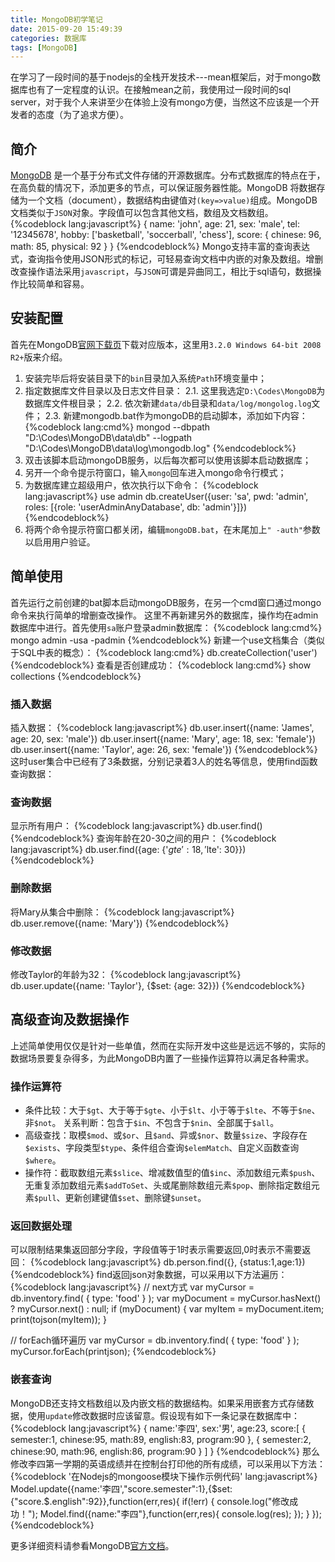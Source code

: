 ```yaml
---
title: MongoDB初学笔记
date: 2015-09-20 15:49:39
categories: 数据库
tags: [MongoDB]
---
```

在学习了一段时间的基于nodejs的全栈开发技术---mean框架后，对于mongo数据库也有了一定程度的认识。在接触mean之前，我使用过一段时间的sql server，对于我个人来讲至少在体验上没有mongo方便，当然这不应该是一个开发者的态度（为了追求方便）。

## 简介
[MongoDB](https://www.mongodb.org/) 是一个基于分布式文件存储的开源数据库。分布式数据库的特点在于，在高负载的情况下，添加更多的节点，可以保证服务器性能。MongoDB 将数据存储为一个文档（document），数据结构由键值对`(key=>value)`组成。MongoDB 文档类似于`JSON`对象。字段值可以包含其他文档，数组及文档数组。
{%codeblock lang:javascript%}
{
    name: 'john',
    age: 21,
    sex: 'male',
    tel: '12345678',
    hobby: ['basketball', 'soccerball', 'chess'],
    score: {
                chinese: 96,
                math: 85,
                physical: 92
           }
}
{%endcodeblock%}
Mongo支持丰富的查询表达式，查询指令使用JSON形式的标记，可轻易查询文档中内嵌的对象及数组。增删改查操作语法采用`javascript`，与`JSON`可谓是异曲同工，相比于sql语句，数据操作比较简单和容易。
<!--more-->

## 安装配置
首先在MongoDB[官网下载页](https://www.mongodb.org/downloads#production)下载对应版本，这里用`3.2.0 Windows 64-bit 2008 R2+`版来介绍。
1. 安装完毕后将安装目录下的`bin`目录加入系统`Path`环境变量中；
2. 指定数据库文件目录以及日志文件目录：
    2.1. 这里我选定`D:\Codes\MongoDB`为数据库文件根目录；
    2.2. 依次新建`data/db`目录和`data/log/mongolog.log`文件；
    2.3. 新建mongodb.bat作为mongoDB的启动脚本，添加如下内容：
    {%codeblock lang:cmd%}
    mongod --dbpath "D:\Codes\MongoDB\data\db" --logpath "D:\Codes\MongoDB\data\log\mongodb.log"
    {%endcodeblock%}
3. 双击该脚本启动mongoDB服务，以后每次都可以使用该脚本启动数据库；
4. 另开一个命令提示符窗口，输入`mongo`回车进入mongo命令行模式；
5. 为数据库建立超级用户，依次执行以下命令：
{%codeblock lang:javascript%}
use admin
db.createUser({user: 'sa', pwd: 'admin', roles: [{role: 'userAdminAnyDatabase', db: 'admin'}]})
{%endcodeblock%}
6. 将两个命令提示符窗口都关闭，编辑`mongoDB.bat`，在末尾加上`" -auth"`参数以启用用户验证。

## 简单使用
首先运行之前创建的bat脚本启动mongoDB服务，在另一个cmd窗口通过mongo命令来执行简单的增删查改操作。
这里不再新建另外的数据库，操作均在admin数据库中进行。首先使用`sa`账户登录admin数据库：
{%codeblock lang:cmd%}
mongo admin -usa -padmin
{%endcodeblock%}
新建一个use文档集合（类似于SQL中表的概念）：
{%codeblock lang:cmd%}
db.createCollection('user')
{%endcodeblock%}
查看是否创建成功：
{%codeblock lang:cmd%}
show collections
{%endcodeblock%}

### 插入数据
插入数据：
{%codeblock lang:javascript%}
db.user.insert({name: 'James', age: 20, sex: 'male'})
db.user.insert({name: 'Mary', age: 18, sex: 'female'})
db.user.insert({name: 'Taylor', age: 26, sex: 'female'})
{%endcodeblock%}
这时user集合中已经有了3条数据，分别记录着3人的姓名等信息，使用find函数查询数据：

### 查询数据
显示所有用户：
{%codeblock lang:javascript%}
db.user.find()
{%endcodeblock%}
查询年龄在20-30之间的用户：
{%codeblock lang:javascript%}
db.user.find({age: {'$gte': 18, '$lte': 30}})
{%endcodeblock%}

### 删除数据
将Mary从集合中删除：
{%codeblock lang:javascript%}
db.user.remove({name: 'Mary'})
{%endcodeblock%}

### 修改数据
修改Taylor的年龄为32：
{%codeblock lang:javascript%}
db.user.update({name: 'Taylor'}, {$set: {age: 32}})
{%endcodeblock%}

## 高级查询及数据操作
上述简单使用仅仅是针对一些单值，然而在实际开发中这些是远远不够的，实际的数据场景要复杂得多，为此MongoDB内置了一些操作运算符以满足各种需求。
### 操作运算符
* 条件比较：大于`$gt`、大于等于`$gte`、小于`$lt`、小于等于`$lte`、不等于`$ne`、非`$not`。
关系判断：包含于`$in`、不包含于`$nin`、全部属于`$all`。
* 高级查找：取模`$mod`、或`$or`、且`$and`、异或`$nor`、数量`$size`、字段存在`$exists`、字段类型`$type`、条件组合查询`$elemMatch`、自定义函数查询`$where`。
* 操作符：截取数组元素`$slice`、增减数值型的值`$inc`、添加数组元素`$push`、无重复添加数组元素`$addToSet`、头或尾删除数组元素`$pop`、删除指定数组元素`$pull`、更新创建键值`$set`、删除键`$unset`。

### 返回数据处理
可以限制结果集返回部分字段，字段值等于1时表示需要返回,0时表示不需要返回：
{%codeblock lang:javascript%}
db.person.find({}, {status:1,age:1})
{%endcodeblock%}
find返回json对象数据，可以采用以下方法遍历：
{%codeblock lang:javascript%}
// next方式
var myCursor = db.inventory.find( { type: 'food' } );
var myDocument = myCursor.hasNext() ? myCursor.next() : null;
if (myDocument) {
    var myItem = myDocument.item;
    print(tojson(myItem));
}

// forEach循环遍历
var myCursor = db.inventory.find( { type: 'food' } );
myCursor.forEach(printjson);
{%endcodeblock%}
### 嵌套查询
MongoDB还支持文档数组以及内嵌文档的数据结构。如果采用嵌套方式存储数据，使用`update`修改数据时应该留意。假设现有如下一条记录在数据库中：
{%codeblock lang:javascript%}
{
    name:'李四',
    sex:'男',
    age:23,
    score:[
       {
           semester:1,
            chinese:95,
            math:89,
            english:83,
            program:90
        },
       {
           semester:2,
            chinese:90,
            math:96,
            english:86,
            program:90
        }
    ]
}
{%endcodeblock%}
那么修改李四第一学期的英语成绩并在控制台打印他的所有成绩，可以采用以下方法：
{%codeblock '在Nodejs的mongoose模块下操作示例代码' lang:javascript%}
Model.update({name:'李四',"score.semester":1},{$set:{"score.$.english":92}},function(err,res){
    if(!err) {
        console.log("修改成功！");
        Model.find({name:"李四"},function(err,res){
            console.log(res);
        });
    }
});
{%endcodeblock%}

更多详细资料请参看MongoDB[官方文档](https://docs.mongodb.org/manual/)。
